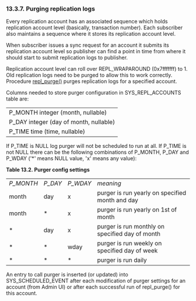 <div>

<div>

<div>

<div>

### 13.3.7. Purging replication logs

</div>

</div>

</div>

Every replication account has an associated sequence which holds
replication account level (basically, transaction number). Each
subscriber also maintains a sequence where it stores its replication
account level.

When subscriber issues a sync request for an account it submits its
replication account level so publisher can find a point in time from
where it should start to submit replication logs to publisher.

Replication account level can roll over REPL_WRAPAROUND (0x7fffffff)
to 1. Old replication logs need to be purged to allow this to work
correctly. Procedure <a href="fn_repl_purge.html" class="link"
title="repl_purge">repl_purge()</a> purges replication logs for a
specified account.

Columns needed to store purger configuration in SYS_REPL_ACCOUNTS table
are:

|                                        |
|----------------------------------------|
| P_MONTH integer (month, nullable)      |
| P_DAY integer (day of month, nullable) |
| P_TIME time (time, nullable)           |

If P_TIME is NULL log purger will not be scheduled to run at all. If
P_TIME is not NULL there can be the following combinations of P_MONTH,
P_DAY and P_WDAY ('\*' means NULL value, 'x' means any value):

<div>

**Table 13.2. Purger config settings**

<div>

|                                          |                                        |                                         |                                                 |
|------------------------------------------|----------------------------------------|-----------------------------------------|-------------------------------------------------|
| <span class="emphasis">*P_MONTH* </span> | <span class="emphasis">*P_DAY* </span> | <span class="emphasis">*P_WDAY* </span> | <span class="emphasis">*meaning* </span>        |
| month                                    | day                                    | x                                       | purger is run yearly on specified month and day |
| month                                    | \*                                     | x                                       | purger is run yearly on 1st of month            |
| \*                                       | day                                    | x                                       | purger is run monthly on specified day of month |
| \*                                       | \*                                     | wday                                    | purger is run weekly on specified day of week   |
| \*                                       | \*                                     | \*                                      | purger is run daily                             |

</div>

</div>

  

An entry to call purger is inserted (or updated) into
SYS_SCHEDULED_EVENT after each modification of purger settings for an
account (from Admin UI) or after each successful run of repl_purge() for
this account.

</div>
